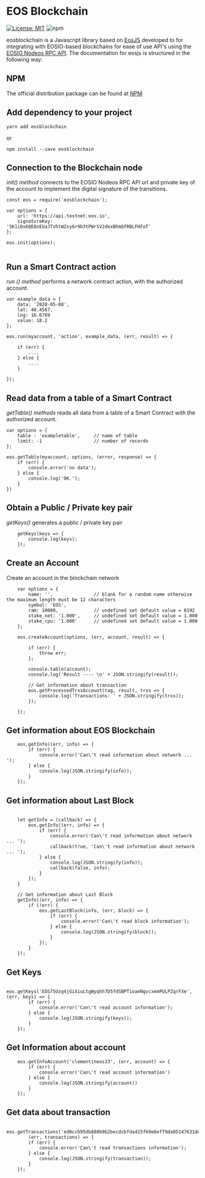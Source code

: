 # EOS Blockchain 
[![License: MIT](https://img.shields.io/badge/License-MIT-yellow.svg)](https://opensource.org/licenses/MIT)  ![npm](https://img.shields.io/npm/dw/eosjs.svg)

eosblockchain is a Javascript library based on [EosJS](https://github.com/EOSIO/eosjs) 
developed to for integrating with EOSIO-based blockchains for ease of use API's using the [EOSIO Nodeos RPC API](https://developers.eos.io/manuals/eos/latest/nodeos/plugins/chain_api_plugin/api-reference/index). The documentation for eosjs is structured in the following way:

## NPM
The official distribution package can be found at [NPM](https://www.npmjs.com/package/eosblockchain) 

## Add dependency to your project

```
yarn add eosblockchain

```
or
```
npm install --save eosblockchain
```

## Connection to the Blockchain node
*init() method* connects to the EOSIO Nodeos RPC API url and private key of the account to implement the digital signature of the transitions.

```
const eos = require('eosblockchain');

var options = {
    url: 'https://api.testnet.eos.io',
    signatureKey: '5K1i8x6QE8nEUaJTvhtWZsy6r9b3tPWrSV2dexBhmQfRBLFHFoT' 
};

eos.init(options);
    
```

## Run a Smart Contract action 
*run () method* performs a network contract action, with the authorized account.

```
var example_data = {
    data: '2020-05-08',
    lat: 48.4567,
    lng: 16.6789
    value: 18.2
};

eos.run(myaccount, 'action', example_data, (err, result) => {

    if (err) {
        ....
    } else {
        ....
    }

});

```

## Read data from a table of a Smart Contract
*getTable() methods* reads all data from a table of a Smart Contract with the authorized account.

```
var options = {
    table : 'exampletable',     // name of table
    limit: -1                   // number of records 
};

eos.getTable(myaccount, options, (error, response) => {
    if (err) {
        console.error('no data');
    } else {
        console.log('OK.');
    }
})

```

## Obtain a Public / Private key pair
*getKeys()* generates a public / private key pair 

```
    getKeys(keys => {
        console.log(keys);    
    });

```

## Create an Account
Create an account in the blockchain network

```
    var options = {
        name: '',               // blank for a random name otherwise the maximum length must be 12 characters
        symbol: 'EOS',
        ram: 10000,             // undefined set default value = 8192
        stake_net: '1.000',     // undefined set default value = 1.000
        stake_cpu: '1.000'      // undefined set default value = 1.000
    };

    eos.createAccount(options, (err, account, result) => {
                      
        if (err) {
            throw err;
        };

        console.table(account);
        console.log('Result ---- \n' + JSON.stringify(result));

        // Get information about transaction
        eos.getProcessedTrxsAccount(tag, result, trxs => {        
            console.log('Transactions: ' + JSON.stringify(trxs));   
        });

    });

```

## Get information about EOS Blockchain

```
    eos.getInfo((err, info) => {
        if (err) {
            console.error('Can\'t read information about network ... ');
        } else {
            console.log(JSON.stringify(info));
        }
    });
```

## Get information about Last Block

```

    let getInfo = (callback) => {
        eos.getInfo((err, info) => {
            if (err) {
                console.error('Can\'t read information about network ... ');
                callback(true, 'Can\'t read information about network ... ');
            } else {
                console.log(JSON.stringify(info));
                callback(false, info);
            }
        });
    }

    // Get information about Last Block
    getInfo((err, info) => {
        if (!err) {
            eos.getLastBlock(info, (err, block) => {
                if (err) {
                    console.error('Can\'t read block information');
                } else {
                    console.log(JSON.stringify(block));
                }
            });
        }
    });

```

## Get Keys

```
    eos.getKeys('EOS75Uzg4jGiXiuLtgWyqhh7D5fdSBPTioaeNgvcxemPULPZqrFXe', (err, keys) => {
        if (err) {
            console.error('Can\'t read account information');
        } else {
            console.log(JSON.stringify(keys));
        }
    });

```

## Get Information about account

```
    eos.getInfoAccount('clementineos33', (err, account) => {
        if (err) {
            console.error('Can\'t read account information')
        } else {
            console.log(JSON.stringify(account))
        }
    });

```

## Get data about transaction 

```
    eos.getTransactions('ed0ccb95db880b9b2becdcbfda415f69e6eff9da05147631dea3f6659095d418', 
        (err, transactions) => {
        if (err) {
            console.error('Can\'t read transactions information');
        } else {
            console.log(JSON.stringify(transaction));
        }
    });

```